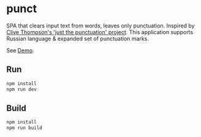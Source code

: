 # punct

SPA that clears input text from words, leaves only punctuation. Inspired by
[Clive Thompson's 'just the punctuation' project](https://medium.com/creators-hub/what-i-learned-about-my-writing-by-seeing-only-the-punctuation-efd5334060b1).
This application supports Russian language & expanded set of punctuation marks.

See [Demo](https://super16.github.io/punct/).

## Run

```bash
npm install
npm run dev
```

## Build

```bash
npm install
npm run build
```
